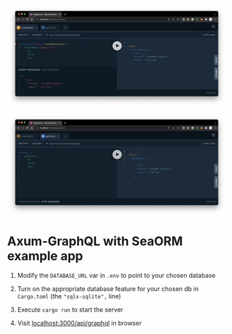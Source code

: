 ![screenshot](Screenshot1.png)

![screenshot](Screenshot2.png)

# Axum-GraphQL with SeaORM example app

1. Modify the `DATABASE_URL` var in `.env` to point to your chosen database

1. Turn on the appropriate database feature for your chosen db in `Cargo.toml` (the `"sqlx-sqlite",` line)

1. Execute `cargo run` to start the server

1. Visit [localhost:3000/api/graphql](http://localhost:3000/api/graphql) in browser
